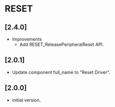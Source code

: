 # RESET

## [2.4.0]

- Improvements
  - Add RESET_ReleasePeripheralReset API.

## [2.0.1]

- Update component full_name to "Reset Driver".

## [2.0.0]

- initial version.
